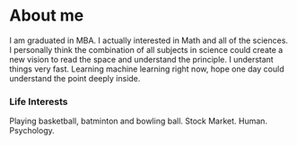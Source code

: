 # About me

I am graduated in MBA. 
I actually interested in Math and all of the sciences. 
I personally think the combination of all subjects in science could create a new vision to read the space and understand the principle. 
I understant things very fast.
Learning machine learning right now, hope one day could understand the point deeply inside.

### Life Interests
Playing basketball, batminton and bowling ball.
Stock Market.
Human.
Psychology.

